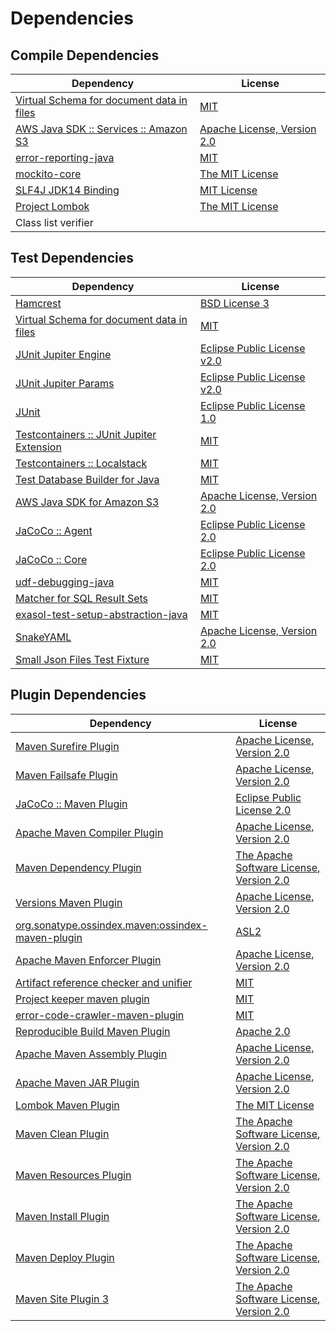 <!-- @formatter:off -->
# Dependencies

## Compile Dependencies

| Dependency                                     | License                          |
| ---------------------------------------------- | -------------------------------- |
| [Virtual Schema for document data in files][0] | [MIT][1]                         |
| [AWS Java SDK :: Services :: Amazon S3][2]     | [Apache License, Version 2.0][3] |
| [error-reporting-java][4]                      | [MIT][1]                         |
| [mockito-core][6]                              | [The MIT License][7]             |
| [SLF4J JDK14 Binding][8]                       | [MIT License][9]                 |
| [Project Lombok][10]                           | [The MIT License][11]            |
| Class list verifier                            |                                  |

## Test Dependencies

| Dependency                                      | License                           |
| ----------------------------------------------- | --------------------------------- |
| [Hamcrest][12]                                  | [BSD License 3][13]               |
| [Virtual Schema for document data in files][0]  | [MIT][1]                          |
| [JUnit Jupiter Engine][16]                      | [Eclipse Public License v2.0][17] |
| [JUnit Jupiter Params][16]                      | [Eclipse Public License v2.0][17] |
| [JUnit][20]                                     | [Eclipse Public License 1.0][21]  |
| [Testcontainers :: JUnit Jupiter Extension][22] | [MIT][23]                         |
| [Testcontainers :: Localstack][22]              | [MIT][23]                         |
| [Test Database Builder for Java][26]            | [MIT][1]                          |
| [AWS Java SDK for Amazon S3][2]                 | [Apache License, Version 2.0][3]  |
| [JaCoCo :: Agent][30]                           | [Eclipse Public License 2.0][31]  |
| [JaCoCo :: Core][30]                            | [Eclipse Public License 2.0][31]  |
| [udf-debugging-java][34]                        | [MIT][1]                          |
| [Matcher for SQL Result Sets][36]               | [MIT][1]                          |
| [exasol-test-setup-abstraction-java][38]        | [MIT][1]                          |
| [SnakeYAML][40]                                 | [Apache License, Version 2.0][41] |
| [Small Json Files Test Fixture][42]             | [MIT][1]                          |

## Plugin Dependencies

| Dependency                                              | License                                        |
| ------------------------------------------------------- | ---------------------------------------------- |
| [Maven Surefire Plugin][44]                             | [Apache License, Version 2.0][45]              |
| [Maven Failsafe Plugin][46]                             | [Apache License, Version 2.0][45]              |
| [JaCoCo :: Maven Plugin][48]                            | [Eclipse Public License 2.0][31]               |
| [Apache Maven Compiler Plugin][50]                      | [Apache License, Version 2.0][45]              |
| [Maven Dependency Plugin][52]                           | [The Apache Software License, Version 2.0][41] |
| [Versions Maven Plugin][54]                             | [Apache License, Version 2.0][45]              |
| [org.sonatype.ossindex.maven:ossindex-maven-plugin][56] | [ASL2][41]                                     |
| [Apache Maven Enforcer Plugin][58]                      | [Apache License, Version 2.0][45]              |
| [Artifact reference checker and unifier][60]            | [MIT][1]                                       |
| [Project keeper maven plugin][62]                       | [MIT][1]                                       |
| [error-code-crawler-maven-plugin][64]                   | [MIT][1]                                       |
| [Reproducible Build Maven Plugin][66]                   | [Apache 2.0][41]                               |
| [Apache Maven Assembly Plugin][68]                      | [Apache License, Version 2.0][45]              |
| [Apache Maven JAR Plugin][70]                           | [Apache License, Version 2.0][45]              |
| [Lombok Maven Plugin][72]                               | [The MIT License][1]                           |
| [Maven Clean Plugin][74]                                | [The Apache Software License, Version 2.0][41] |
| [Maven Resources Plugin][76]                            | [The Apache Software License, Version 2.0][41] |
| [Maven Install Plugin][78]                              | [The Apache Software License, Version 2.0][41] |
| [Maven Deploy Plugin][80]                               | [The Apache Software License, Version 2.0][41] |
| [Maven Site Plugin 3][82]                               | [The Apache Software License, Version 2.0][41] |

[30]: https://www.eclemma.org/jacoco/index.html
[62]: https://github.com/exasol/project-keeper-maven-plugin
[4]: https://github.com/exasol/error-reporting-java
[0]: https://github.com/exasol/virtual-schema-common-document-files
[41]: http://www.apache.org/licenses/LICENSE-2.0.txt
[10]: https://projectlombok.org
[44]: https://maven.apache.org/surefire/maven-surefire-plugin/
[74]: http://maven.apache.org/plugins/maven-clean-plugin/
[2]: https://aws.amazon.com/sdkforjava
[1]: https://opensource.org/licenses/MIT
[6]: https://github.com/mockito/mockito
[54]: http://www.mojohaus.org/versions-maven-plugin/
[13]: http://opensource.org/licenses/BSD-3-Clause
[50]: https://maven.apache.org/plugins/maven-compiler-plugin/
[20]: http://junit.org
[31]: https://www.eclipse.org/legal/epl-2.0/
[48]: https://www.jacoco.org/jacoco/trunk/doc/maven.html
[3]: https://aws.amazon.com/apache2.0
[7]: https://github.com/mockito/mockito/blob/main/LICENSE
[11]: https://projectlombok.org/LICENSE
[36]: https://github.com/exasol/hamcrest-resultset-matcher
[66]: http://zlika.github.io/reproducible-build-maven-plugin
[9]: http://www.opensource.org/licenses/mit-license.php
[16]: https://junit.org/junit5/
[12]: http://hamcrest.org/JavaHamcrest/
[8]: http://www.slf4j.org
[76]: http://maven.apache.org/plugins/maven-resources-plugin/
[60]: https://github.com/exasol/artifact-reference-checker-maven-plugin
[38]: https://github.com/exasol/exasol-test-setup-abstraction-java
[70]: https://maven.apache.org/plugins/maven-jar-plugin/
[40]: http://www.snakeyaml.org
[46]: https://maven.apache.org/surefire/maven-failsafe-plugin/
[26]: https://github.com/exasol/test-db-builder-java
[52]: http://maven.apache.org/plugins/maven-dependency-plugin/
[72]: http://anthonywhitford.com/lombok.maven/lombok-maven-plugin/
[23]: http://opensource.org/licenses/MIT
[21]: http://www.eclipse.org/legal/epl-v10.html
[42]: https://github.com/exasol/small-json-files-test-fixture
[45]: https://www.apache.org/licenses/LICENSE-2.0.txt
[58]: https://maven.apache.org/enforcer/maven-enforcer-plugin/
[17]: https://www.eclipse.org/legal/epl-v20.html
[78]: http://maven.apache.org/plugins/maven-install-plugin/
[56]: https://sonatype.github.io/ossindex-maven/maven-plugin/
[22]: https://testcontainers.org
[34]: https://github.com/exasol/udf-debugging-java
[80]: http://maven.apache.org/plugins/maven-deploy-plugin/
[82]: http://maven.apache.org/plugins/maven-site-plugin/
[64]: https://github.com/exasol/error-code-crawler-maven-plugin
[68]: https://maven.apache.org/plugins/maven-assembly-plugin/
